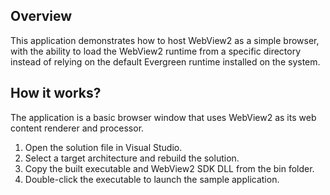 ## Overview
This application demonstrates how to host WebView2 as a simple browser, with the ability to load the WebView2 runtime from a specific directory instead of relying on the default Evergreen runtime installed on the system.

## How it works?
The application is a basic browser window that uses WebView2 as its web content renderer and processor.
1. Open the solution file in Visual Studio.
1. Select a target architecture and rebuild the solution.
1. Copy the built executable and WebView2 SDK DLL from the bin folder.
1. Double-click the executable to launch the sample application.
